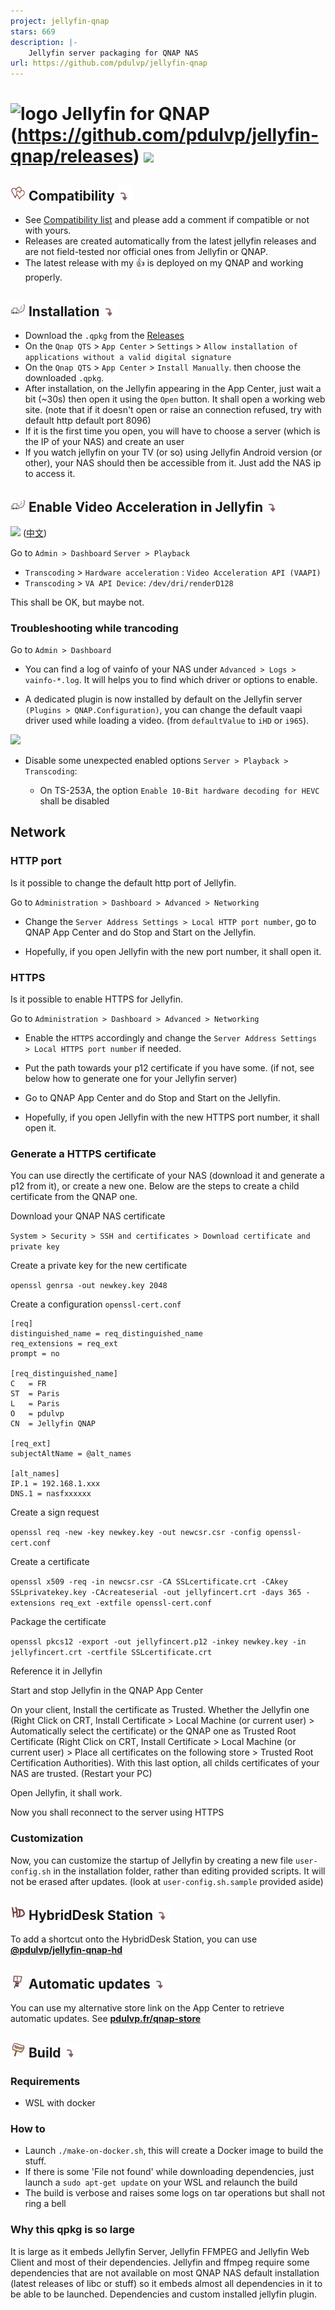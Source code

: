 ```yaml
---
project: jellyfin-qnap
stars: 669
description: |-
    Jellyfin server packaging for QNAP NAS
url: https://github.com/pdulvp/jellyfin-qnap
---
```


# <img alt="logo" src="https://raw.githubusercontent.com/pdulvp/jellyfin-qnap-intel/master/jellyfin/icons/jellyfin_80.gif" width="24px"/> Jellyfin for QNAP &emsp; (https://github.com/pdulvp/jellyfin-qnap/releases)  ![](https://img.shields.io/github/downloads/pdulvp/jellyfin-qnap/total?label=All%20downloads&labelColor=green&color=BDE055&style=flat-square)

## <img alt="compatibility icon" src="https://raw.githubusercontent.com/pdulvp/pdulvp/main/icons/compat.png" width="24px"/> Compatibility <img alt="arrow" src="https://raw.githubusercontent.com/pdulvp/pdulvp/main/icons/downarrow.png" height="24px"/>
- See [Compatibility list](https://github.com/pdulvp/jellyfin-qnap/issues/4) and please add a comment if compatible or not with yours.
- Releases are created automatically from the latest jellyfin releases and are not field-tested nor official ones from Jellyfin or QNAP.
- The latest release with my :+1: is deployed on my QNAP and working properly.

## <img alt="hardware icon" src="https://raw.githubusercontent.com/pdulvp/pdulvp/main/icons/hard.png" width="24px"/> Installation <img alt="arrow" src="https://raw.githubusercontent.com/pdulvp/pdulvp/main/icons/downarrow.png" height="24px"/>

- Download the `.qpkg` from the [Releases](https://github.com/pdulvp/jellyfin-qnap/releases)
- On the `Qnap QTS` > `App Center` > `Settings` > `Allow installation of applications without a valid digital signature`
- On the `Qnap QTS` > `App Center` > `Install Manually`. then choose the downloaded `.qpkg`.
- After installation, on the Jellyfin appearing in the App Center, just wait a bit (~30s) then open it using the `Open` button. It shall open a working web site. (note that if it doesn't open or raise an connection refused, try with default http default port 8096)
- If it is the first time you open, you will have to choose a server (which is the IP of your NAS) and create an user
- If you watch jellyfin on your TV (or so) using Jellyfin Android version (or other), your NAS should then be accessible from it. Just add the NAS ip to access it.

## <img alt="hardware icon" src="https://raw.githubusercontent.com/pdulvp/pdulvp/main/icons/hard.png" width="24px"/> Enable Video Acceleration in Jellyfin <img alt="arrow" src="https://raw.githubusercontent.com/pdulvp/pdulvp/main/icons/downarrow.png" height="24px"/>

![](ScreenshotConfig.png) ([中文](ScreenshotConfigCh.png))

Go to `Admin > Dashboard`
`Server > Playback`
- `Transcoding` > `Hardware acceleration` : `Video Acceleration API (VAAPI)`
- `Transcoding` > `VA API Device`: `/dev/dri/renderD128`

This shall be OK, but maybe not.

### Troubleshooting while trancoding

Go to `Admin > Dashboard`

* You can find a log of vainfo of your NAS under `Advanced > Logs > vainfo-*.log`. It will helps you to find which driver or options to enable.

* A dedicated plugin is now installed by default on the Jellyfin server `(Plugins > QNAP.Configuration)`, you can change the default vaapi driver used while loading a video. (from `defaultValue` to `iHD` or `i965`).

![](ScreenshotPluginConfig.png)

* Disable some unexpected enabled options `Server > Playback > Transcoding`:

   * On TS-253A, the option `Enable 10-Bit hardware decoding for HEVC` shall be disabled

## Network

### HTTP port

Is it possible to change the default http port of Jellyfin.

Go to `Administration > Dashboard > Advanced > Networking`

- Change the `Server Address Settings > Local HTTP port number`, go to QNAP App Center and do Stop and Start on the Jellyfin.

- Hopefully, if you open Jellyfin with the new port number, it shall open it.

### HTTPS

Is it possible to enable HTTPS for Jellyfin.

Go to `Administration > Dashboard > Advanced > Networking`

- Enable the `HTTPS` accordingly and change the `Server Address Settings > Local HTTPS port number` if needed. 

- Put the path towards your p12 certificate if you have some. (if not, see below how to generate one for your Jellyfin server)

- Go to QNAP App Center and do Stop and Start on the Jellyfin.

- Hopefully, if you open Jellyfin with the new HTTPS port number, it shall open it.

### Generate a HTTPS certificate

You can use directly the certificate of your NAS (download it and generate a p12 from it), or create a new one. Below are the steps to create a child certificate from the QNAP one.

Download your QNAP NAS certificate

`System > Security > SSH and certificates > Download certificate and private key`

Create a private key for the new certificate

`openssl genrsa -out newkey.key 2048`

Create a configuration `openssl-cert.conf`

```
[req]
distinguished_name = req_distinguished_name
req_extensions = req_ext
prompt = no

[req_distinguished_name]
C   = FR
ST  = Paris
L   = Paris
O   = pdulvp
CN  = Jellyfin QNAP

[req_ext]
subjectAltName = @alt_names

[alt_names]
IP.1 = 192.168.1.xxx
DNS.1 = nasfxxxxxx
```

Create a sign request

`openssl req -new -key newkey.key -out newcsr.csr -config openssl-cert.conf`

Create a certificate

`openssl x509 -req -in newcsr.csr -CA SSLcertificate.crt -CAkey SSLprivatekey.key -CAcreateserial -out jellyfincert.crt -days 365 -extensions req_ext -extfile openssl-cert.conf`

Package the certificate

`openssl pkcs12 -export -out jellyfincert.p12 -inkey newkey.key -in jellyfincert.crt -certfile SSLcertificate.crt`

Reference it in Jellyfin

Start and stop Jellyfin in the QNAP App Center

On your client, Install the certificate as Trusted. Whether the Jellyfin one (Right Click on CRT, Install Certificate > Local Machine (or current user) > Automatically select the certificate) or the QNAP one as Trusted Root Certificate (Right Click on CRT, Install Certificate > Local Machine (or current user) > Place all certificates on the following store > Trusted Root Certification Authorities). With this last option, all childs certificates of your NAS are trusted. (Restart your PC)

Open Jellyfin, it shall work. 

Now you shall reconnect to the server using HTTPS


### Customization

Now, you can customize the startup of Jellyfin by creating a new file `user-config.sh` in the installation folder, rather than editing provided scripts. It will not be erased after updates. (look at `user-config.sh.sample` provided aside)

## <img alt="hybriddesk icon" src="https://raw.githubusercontent.com/pdulvp/pdulvp/main/icons/hd.png" width="24px"/> HybridDesk Station <img alt="arrow" src="https://raw.githubusercontent.com/pdulvp/pdulvp/main/icons/downarrow.png" height="24px"/>

To add a shortcut onto the HybridDesk Station, you can use **[@pdulvp/jellyfin-qnap-hd](https://github.com/pdulvp/jellyfin-qnap-hd)**

## <img alt="updates icon" src="https://raw.githubusercontent.com/pdulvp/pdulvp/main/icons/auto.png" width="24px"/> Automatic updates <img alt="arrow" src="https://raw.githubusercontent.com/pdulvp/pdulvp/main/icons/downarrow.png" height="24px"/>

You can use my alternative store link on the App Center to retrieve automatic updates.
See **[pdulvp.fr/qnap-store](https://pdulvp.fr/qstore.html)**

## <img alt="build icon" src="https://raw.githubusercontent.com/pdulvp/pdulvp/main/icons/build.png" width="24px"/> Build <img alt="arrow" src="https://raw.githubusercontent.com/pdulvp/pdulvp/main/icons/downarrow.png" height="24px"/>

### Requirements
- WSL with docker

### How to
- Launch `./make-on-docker.sh`, this will create a Docker image to build the stuff.
- If there is some 'File not found' while downloading dependencies, just launch a `sudo apt-get update` on your WSL and relaunch the build
- The build is verbose and raises some logs on tar operations but shall not ring a bell

### Why this qpkg is so large

It is large as it embeds Jellyfin Server, Jellyfin FFMPEG and Jellyfin Web Client and most of their dependencies. Jellyfin and ffmpeg require some dependencies that are not available on most QNAP NAS default installation (latest releases of libc or stuff) so it embeds almost all dependencies in it to be able to be launched. Dependencies and custom installed jellyfin plugin.

